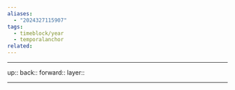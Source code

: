 ```yaml
---
aliases:
  - "2024327115907"
tags:
  - timeblock/year
  - temporalanchor
related:
---
```




***

up:: 
back:: 
forward:: 
layer:: 

***


